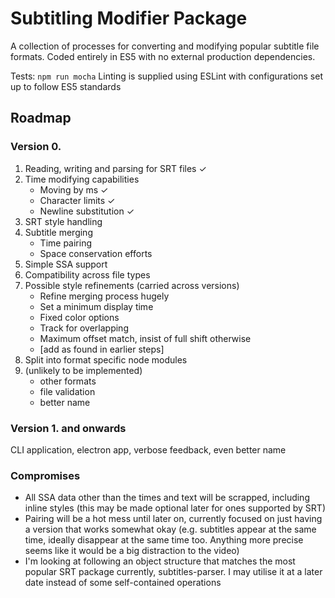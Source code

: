 Subtitling Modifier Package
=========

A collection of processes for converting and modifying popular subtitle file formats.
Coded entirely in ES5 with no external production dependencies.

Tests: `npm run mocha`
Linting is supplied using ESLint with configurations set up to follow ES5 standards


##  Roadmap

### Version 0.

  1. Reading, writing and parsing for SRT files ✓
  2. Time modifying capabilities
      - Moving by ms ✓
      - Character limits ✓
      - Newline substitution ✓
  3. SRT style handling
  4. Subtitle merging
      - Time pairing
      - Space conservation efforts
  5. Simple SSA support
  6. Compatibility across file types
  7. Possible style refinements (carried across versions)
      - Refine merging process hugely
      - Set a minimum display time
      - Fixed color options
      - Track for overlapping
      - Maximum offset match, insist of full shift otherwise
      - [add as found in earlier steps]
  7. Split into format specific node modules
  8. (unlikely to be implemented)
      - other formats
      - file validation
      - better name

### Version 1. and onwards

  CLI application, electron app, verbose feedback, even better name

### Compromises

- All SSA data other than the times and text will be scrapped, including inline styles (this may be made optional later for ones supported by SRT)
- Pairing will be a hot mess until later on, currently focused on just having a version that works somewhat okay (e.g. subtitles appear at the same time, ideally disappear at the same time too. Anything more precise seems like it would be a big distraction to the video)
- I'm looking at following an object structure that matches the most popular SRT package currently, subtitles-parser. I may utilise it at a later date instead of some self-contained operations
